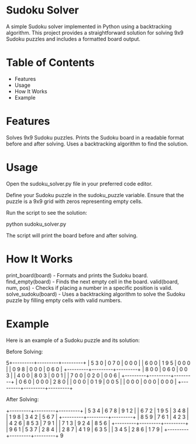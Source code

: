 # Sudoku Solver
A simple Sudoku solver implemented in Python using a backtracking algorithm. This project provides a straightforward solution for solving 9x9 Sudoku puzzles and includes a formatted board output.

# Table of Contents
* Features
* Usage
* How It Works
* Example


# Features
Solves 9x9 Sudoku puzzles.
Prints the Sudoku board in a readable format before and after solving.
Uses a backtracking algorithm to find the solution.


# Usage
Open the sudoku_solver.py file in your preferred code editor.

Define your Sudoku puzzle in the sudoku_puzzle variable. Ensure that the puzzle is a 9x9 grid with zeros representing empty cells.

Run the script to see the solution:


python sudoku_solver.py

The script will print the board before and after solving.



# How It Works
print_board(board) - Formats and prints the Sudoku board.
find_empty(board) - Finds the next empty cell in the board.
valid(board, num, pos) - Checks if placing a number in a specific position is valid.
solve_sudoku(board) - Uses a backtracking algorithm to solve the Sudoku puzzle by filling empty cells with valid numbers.


# Example
Here is an example of a Sudoku puzzle and its solution:

Before Solving:

5+---------+---------+---------+
| 5  3  0 | 0  7  0 | 0  0  0 |
| 6  0  0 | 1  9  5 | 0  0  0 |
| 0  9  8 | 0  0  0 | 0  6  0 |
+---------+---------+---------+
| 8  0  0 | 0  6  0 | 0  0  3 |
| 4  0  0 | 8  0  3 | 0  0  1 |
| 7  0  0 | 0  2  0 | 0  0  6 |
+---------+---------+---------+
| 0  6  0 | 0  0  0 | 2  8  0 |
| 0  0  0 | 0  1  9 | 0  0  5 |
| 0  0  0 | 0  0  0 | 0  0  0 |
+---------+---------+---------+



After Solving:

+---------+---------+---------+
| 5  3  4 | 6  7  8 | 9  1  2 |
| 6  7  2 | 1  9  5 | 3  4  8 |
| 1  9  8 | 3  4  2 | 5  6  7 |
+---------+---------+---------+
| 8  5  9 | 7  6  1 | 4  2  3 |
| 4  2  6 | 8  5  3 | 7  9  1 |
| 7  1  3 | 9  2  4 | 8  5  6 |
+---------+---------+---------+
| 9  6  1 | 5  3  7 | 2  8  4 |
| 2  8  7 | 4  1  9 | 6  3  5 |
| 3  4  5 | 2  8  6 | 1  7  9 |
+---------+---------+---------+
9
